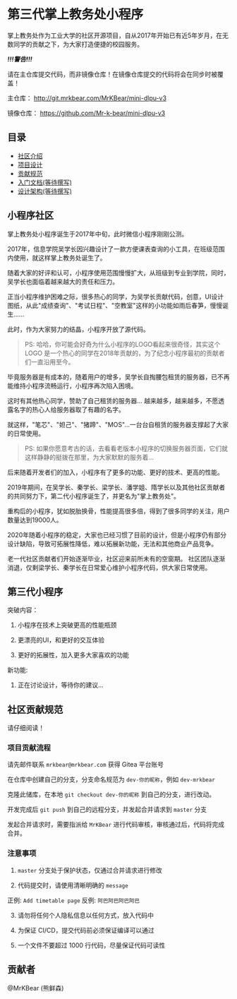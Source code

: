 # 第三代掌上教务处小程序

掌上教务处作为工业大学的社区开源项目，自从2017年开始已有近5年岁月，在无数同学的贡献之下，为大家打造便捷的校园服务。

__*!!!警告!!!*__

请在主仓库提交代码，而非镜像仓库！在镜像仓库提交的代码将会在同步时被覆盖！

主仓库： http://git.mrkbear.com/MrKBear/mini-dlpu-v3

镜像仓库： https://github.com/Mr-k-bear/mini-dlpu-v3

## 目录

- [社区介绍](#小程序社区)
- [项目设计](#第三代小程序)
- [贡献规范](#社区贡献规范)
- [入门文档(等待撰写)](#第三代掌上教务处小程序)
- [设计架构(等待撰写)](#第三代掌上教务处小程序)

## 小程序社区

掌上教务处小程序诞生于2017年中旬，此时微信小程序刚刚公测。

2017年，信息学院吴学长因兴趣设计了一款方便课表查询的小工具，在班级范围内使用，就这样掌上教务处诞生了。

随着大家的好评和认可，小程序使用范围慢慢扩大，从班级到专业到学院，同时，吴学长也面临着越来越大的责任和压力。

正当小程序维护困难之际，很多热心的同学，为吴学长贡献代码，创意，UI设计图纸，从此"成绩查询"、"考试日程"、"空教室"这样的小功能如雨后春笋，慢慢诞生......

此时，作为大家努力的结晶，小程序开放了源代码。

> PS:
> 哈哈，你可能会好奇为什么小程序的LOGO看起来很奇怪，其实这个 LOGO 是一个热心的同学在2018年贡献的，为了纪念小程序最初的贡献者们一直沿用至今。

毕竟服务器是有成本的，随着用户的增多，吴学长自掏腰包租赁的服务器，已不再能维持小程序流畅运行，小程序再次陷入困境。

这时有其他热心同学，赞助了自己租赁的服务器...
越来越多，越来越多，不愿透露名字的热心人给服务器取了有趣的名字。

就这样，"笔芯"、"妲己"、"猪蹄"、"MOS"...一台台自租赁的服务器支撑起了大家的日常使用。

> PS:
> 如果你愿意考古的话，去看看老版本小程序的切换服务器页面，它们就这样静静的挺拨在那里，为大家默默的服务着...

后来随着开发者们的加入，小程序有了更多的功能、更好的技术、更高的性能。

2019年期间，在吴学长、秦学长、梁学长、潘学姐、隋学长以及其他社区贡献者的共同努力下，第二代小程序诞生了，并更名为"掌上教务处"。

重构后的小程序，犹如脱胎换骨，性能提高很多倍，得到了很多同学的关注，用户数量达到19000人。

2020年随着小程序的稳定，大家也已经习惯了目前的设计，但是小程序仍有部分设计缺陷，导致可拓展性降低，难以拓展新功能，无法和其他商业产品竞争。

老一代社区贡献者们开始逐渐毕业，社区迎来前所未有的空窗期。
社区团队逐渐消退，仅剩梁学长、秦学长在日常爱心维护小程序代码，供大家日常使用。

## 第三代小程序

突破内容：

1. 小程序在技术上突破更高的性能瓶颈

2. 更漂亮的UI，和更好的交互体验

3. 更好的拓展性，加入更多大家喜欢的功能

新功能:

1. 正在讨论设计，等待你的建议...

## 社区贡献规范

请仔细阅读！
### 项目贡献流程

请先邮件联系 ```mrkbear@mrkbear.com``` 获得 Gitea 平台账号

在仓库中创建自己的分支，分支命名规范为 ```dev-你的昵称```，例如 ```dev-mrkbear```

克隆此储库，在本地 ```git checkout dev-你的昵称``` 到自己的分支，进行改动。

开发完成后 ```git push``` 到自己的远程分支，并发起合并请求到 ```master``` 分支

发起合并请求时，需要指派给 ```MrKBear``` 进行代码审核，审核通过后，代码将完成合并。

### 注意事项

1. ```master``` 分支处于保护状态，仅通过合并请求进行修改

2. 代码提交时，请使用清晰明确的 ```message```

正例: ```Add timetable page``` 反例: ```阿巴阿巴阿巴阿巴```

3. 请勿将任何个人隐私信息以任何方式，放入代码中

4. 为保证 CI/CD，提交代码前必须保证编译可以通过

5. 一个文件不要超过 1000 行代码，尽量保证代码可读性

## 贡献者

@MrKBear (熊鲜森)